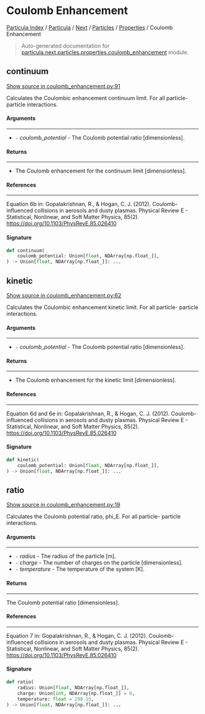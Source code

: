 # Coulomb Enhancement

[Particula Index](../../../../README.md#particula-index) / [Particula](../../../index.md#particula) / [Next](../../index.md#next) / [Particles](../index.md#particles) / [Properties](./index.md#properties) / Coulomb Enhancement

> Auto-generated documentation for [particula.next.particles.properties.coulomb_enhancement](https://github.com/Gorkowski/particula/blob/main/particula/next/particles/properties/coulomb_enhancement.py) module.

## continuum

[Show source in coulomb_enhancement.py:91](https://github.com/Gorkowski/particula/blob/main/particula/next/particles/properties/coulomb_enhancement.py#L91)

 Calculates the Coulombic enhancement continuum limit. For all particle-
particle interactions.

#### Arguments

-----
- `-` *coulomb_potential* - The Coulomb potential ratio [dimensionless].

#### Returns

-------
- The Coulomb enhancement for the continuum limit [dimensionless].

#### References

----------
Equation 6b in:
Gopalakrishnan, R., & Hogan, C. J. (2012). Coulomb-influenced collisions
in aerosols and dusty plasmas. Physical Review E - Statistical, Nonlinear,
and Soft Matter Physics, 85(2).
https://doi.org/10.1103/PhysRevE.85.026410

#### Signature

```python
def continuum(
    coulomb_potential: Union[float, NDArray[np.float_]],
) -> Union[float, NDArray[np.float_]]: ...
```



## kinetic

[Show source in coulomb_enhancement.py:62](https://github.com/Gorkowski/particula/blob/main/particula/next/particles/properties/coulomb_enhancement.py#L62)

 Calculates the Coulombic enhancement kinetic limit. For all particle-
particle interactions.

#### Arguments

-----
- `-` *coulomb_potential* - The Coulomb potential ratio [dimensionless].

#### Returns

-------
- The Coulomb enhancement for the kinetic limit [dimensionless].

#### References

----------
Equation 6d and 6e in:
Gopalakrishnan, R., & Hogan, C. J. (2012). Coulomb-influenced collisions
in aerosols and dusty plasmas. Physical Review E - Statistical, Nonlinear,
and Soft Matter Physics, 85(2).
https://doi.org/10.1103/PhysRevE.85.026410

#### Signature

```python
def kinetic(
    coulomb_potential: Union[float, NDArray[np.float_]],
) -> Union[float, NDArray[np.float_]]: ...
```



## ratio

[Show source in coulomb_enhancement.py:19](https://github.com/Gorkowski/particula/blob/main/particula/next/particles/properties/coulomb_enhancement.py#L19)

 Calculates the Coulomb potential ratio, phi_E. For all particle-
particle interactions.

#### Arguments

-----
- `-` *radius* - The radius of the particle [m].
- `-` *charge* - The number of charges on the particle [dimensionless].
- `-` *temperature* - The temperature of the system [K].

#### Returns

-------
The Coulomb potential ratio [dimensionless].

#### References

----------
Equation 7 in:
Gopalakrishnan, R., & Hogan, C. J. (2012). Coulomb-influenced collisions
in aerosols and dusty plasmas. Physical Review E - Statistical, Nonlinear,
and Soft Matter Physics, 85(2).
https://doi.org/10.1103/PhysRevE.85.026410

#### Signature

```python
def ratio(
    radius: Union[float, NDArray[np.float_]],
    charge: Union[int, NDArray[np.float_]] = 0,
    temperature: float = 298.15,
) -> Union[float, NDArray[np.float_]]: ...
```

